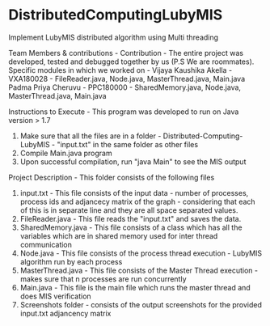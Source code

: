 # DistributedComputingLubyMIS 
Implement LubyMIS distributed algorithm using Multi threading 

Team Members & contributions - 
Contribution - The entire project was developed, tested and debugged together by us (P.S We are roommates). Specific modules in which we worked on - 
Vijaya Kaushika Akella - VXA180028 - FileReader.java, Node.java, MasterThread.java, Main.java
Padma Priya Cheruvu - PPC180000 - SharedMemory.java, Node.java, MasterThread.java, Main.java

Instructions to Execute - 
This program was developed to run on Java version > 1.7
1. Make sure that all the files are in a folder - Distributed-Computing-LubyMIS - "input.txt" in the same folder as other files
2. Compile Main.java program 
3. Upon successful compilation, run "java Main" to see the MIS output 

Project Description - 
This folder consists of the following files
1. input.txt - This file consists of the input data - number of processes, process ids and adjancecy matrix of the graph - considering that each of this is in separate line and they are all space separated values.  
2. FileReader.java - This file reads the "input.txt" and saves the data. 
3. SharedMemory.java - This file consists of a class which has all the variables which are in shared memory used for inter thread communication 
4. Node.java - This file consists of the process thread execution - LubyMIS algorithm run by each process
5. MasterThread.java - This file consists of the Master Thread execution - makes sure that n processes are run concurrently 
6. Main.java - This file is the main file which runs the master thread and does MIS verification
7. Screenshots folder - consists of the output screenshots for the provided input.txt adjancency matrix